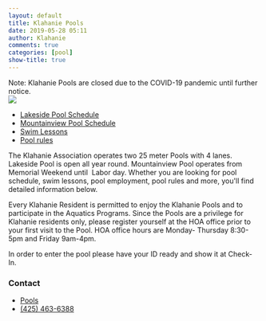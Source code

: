 ```yaml
---
layout: default
title: Klahanie Pools
date: 2019-05-28 05:11
author: Klahanie
comments: true
categories: [pool]
show-title: true
---
```

<div class="alert alert-warning clearfix">Note: Klahanie Pools are closed due to the COVID-19 pandemic until further notice.
</div>

<img src="{{site.url}}/images/swimming1.jpg" class="float-right col-sm-4 img-thumbnail">

* [Lakeside Pool Schedule]({{site.url}}/amenities/pools/lakeside-pool.html)
* [Mountainview Pool Schedule]({{site.url}}/amenities/pools/mountainview-pool.html)
* [Swim Lessons]({{site.url}}/amenities/pools/swim-lessons.html)
* [Pool rules]({{site.url}}/amenities/pools/pool-rules.html)


The Klahanie Association operates two 25 meter Pools with 4 lanes. Lakeside Pool is open all year round. Mountainview Pool operates from Memorial Weekend until  Labor day. Whether you are looking for pool schedule, swim lessons, pool employment, pool rules and more, you'll find detailed information below.

Every Klahanie Resident is permitted to enjoy the Klahanie Pools and to participate in the Aquatics Programs. Since the Pools are a privilege for Klahanie residents only, please register yourself at the HOA office prior to your first visit to the Pool. HOA office hours are Monday- Thursday 8:30-5pm and Friday 9am-4pm.

In order to enter the pool please have your ID ready and show it at Check-In.

### Contact 
* [Pools](mailto:pools@klahanie.com)
* [(425) 463-6388](tel:425-463-6388)
